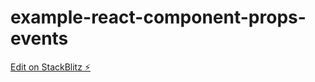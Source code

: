 # example-react-component-props-events

[Edit on StackBlitz ⚡️](https://stackblitz.com/edit/react-u6avcb)

